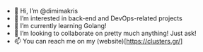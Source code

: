 - 👋 Hi, I’m @dimimakris
- 👀 I’m interested in back-end and DevOps-related projects
- 🌱 I’m currently learning Golang!
- 💞️ I’m looking to collaborate on pretty much anything! Just ask!
- 📫 You can reach me on my (website)[https://clusters.gr/]

<!---
dimimakris/dimimakris is a ✨ special ✨ repository because its `README.md` (this file) appears on your GitHub profile.
You can click the Preview link to take a look at your changes.
--->
